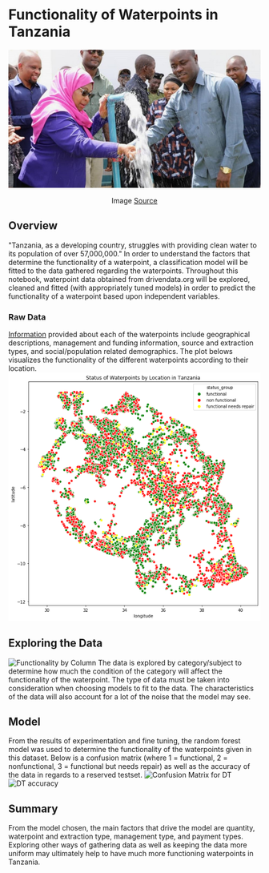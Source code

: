 # Functionality of Waterpoints in Tanzania

![Foundation_Stone_Laying_Ceremony](images/photo1.jpg)
<br><p style="text-align:center;">Image [Source](https://www.maji.go.tz/news/makamu-wa-rais-mhe-samia-suluhu-hassan-aweka-jiwe-la-msingi-mradi-wa-maji-mji-wa-muheza)</p>

## Overview

"Tanzania, as a developing country, struggles with providing clean water to its population of over 57,000,000." In order to understand the factors that determine the functionality of a waterpoint, a classification model will be fitted to the data gathered regarding the waterpoints. Throughout this notebook, waterpoint data obtained from drivendata.org will be explored, cleaned and fitted (with appropriately tuned models) in order to predict the functionality of a waterpoint based upon independent variables.

### Raw Data

[Information](https://www.drivendata.org/competitions/7/pump-it-up-data-mining-the-water-table/page/23/) provided about each of the waterpoints include geographical descriptions, management and funding information, source and extraction types, and social/population related demographics. The plot belows visualizes the functionality of the different waterpoints according to their location.
![Map_of_Waterpoint_Functionality](images/status_by_longlat.png)

## Exploring the Data

![Functionality by Column](images/EDA.jpg)
The data is explored by category/subject to determine how much the condition of the category will affect the functionality of the waterpoint. The type of data must be taken into consideration when choosing models to fit to the data. The characteristics of the data will also account for a lot of the noise that the model may see.


## Model

From the results of experimentation and fine tuning, the random forest model was used to determine the functionality of the waterpoints given in this dataset. Below is a confusion matrix (where 1 = functional, 2 = nonfunctional, 3 = functional but needs repair) as well as the accuracy of the data in regards to a reserved testset.
![Confusion Matrix for DT](images/confusion_dt.jpg)
![DT accuracy](images/accuracy_dt.jpg)


## Summary

From the model chosen, the main factors that drive the model are quantity, waterpoint and extraction type, management type, and payment types. Exploring other ways of gathering data as well as keeping the data more uniform may ultimately help to have much more functioning waterpoints in Tanzania.